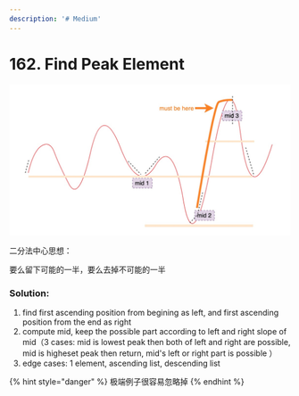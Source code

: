 ```yaml
---
description: '# Medium'
---
```


# 162. Find Peak Element

![](../../.gitbook/assets/1589070178361.jpg)

二分法中心思想：

要么留下可能的一半，要么去掉不可能的一半

### Solution:

1. find first ascending position from begining as left, and first ascending position from the end as right
2. compute mid, keep the possible part according to left and right slope of mid（3 cases: mid is lowest peak then both of left and right are possible, mid is higheset peak then return, mid's left or right part is possible ）
3. edge cases: 1 element, ascending list, descending list

{% hint style="danger" %}
极端例子很容易忽略掉
{% endhint %}

